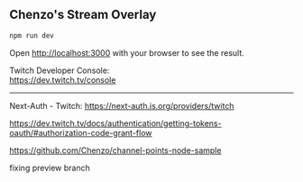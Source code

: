## Chenzo's Stream Overlay

```bash
npm run dev
```

Open [http://localhost:3000](http://localhost:3000) with your browser to see the result.


Twitch Developer Console:  
https://dev.twitch.tv/console   


------

Next-Auth - Twitch:
https://next-auth.js.org/providers/twitch


https://dev.twitch.tv/docs/authentication/getting-tokens-oauth/#authorization-code-grant-flow


https://github.com/Chenzo/channel-points-node-sample


fixing preview branch

